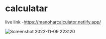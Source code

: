 # calculatar
live link -https://manoharcalculator.netlify.app/

![Screenshot 2022-11-09 223120](https://user-images.githubusercontent.com/112718846/200893799-d6215c28-c8d6-4e3d-8451-9780c67c718a.png)
